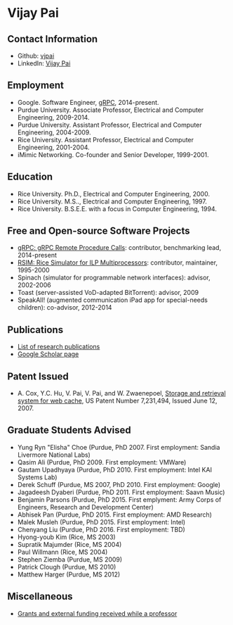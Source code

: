 # Vijay Pai

## Contact Information

* Github: [vjpai](https://github.com/vjpai/vjpai/)
* LinkedIn: [Vijay Pai](https://www.linkedin.com/in/vijay-pai-b4b500a/)

## Employment

* Google. Software Engineer, [gRPC](https://github.com/grpc/grpc), 2014-present.
* Purdue University. Associate Professor, Electrical and Computer Engineering, 2009-2014.
* Purdue University. Assistant Professor, Electrical and Computer Engineering, 2004-2009.
* Rice University. Assistant Professor, Electrical and Computer Engineering, 2001-2004.
* iMimic Networking. Co-founder and Senior Developer, 1999-2001.

## Education

* Rice University. Ph.D., Electrical and Computer Engineering, 2000.
* Rice University. M.S.., Electrical and Computer Engineering, 1997.
* Rice University. B.S.E.E. with a focus in Computer Engineering, 1994.


## Free and Open-source Software Projects

* [gRPC: gRPC Remote Procedure Calls](https://github.com/grpc/grpc/): contributor, benchmarking lead, 2014-present
* [RSIM: Rice Simulator for ILP Multiprocessors](http://rsim.cs.uiuc.edu/rsim/dist.html): contributor, maintainer, 1995-2000
* Spinach (simulator for programmable network interfaces): advisor, 2002-2006
* Toast (server-assisted VoD-adapted BitTorrent): advisor, 2009
* SpeakAll! (augmented communication iPad app for special-needs children): co-advisor, 2012-2014

## Publications

* [List of research publications](publications.md)
* [Google Scholar page](https://scholar.google.com/citations?user=FOgD3ywAAAAJ&hl=en)

## Patent Issued

* A. Cox, Y.C. Hu, V. Pai, V. Pai, and W. Zwaenepoel, [Storage and retrieval system for web cache](http://patft.uspto.gov/netacgi/nph-Parser?Sect1=PTO2&Sect2=HITOFF&p=1&u=%2Fnetahtml%2FPTO%2Fsearch-adv.htm&r=1&f=G&l=50&d=PALL&S1=07231494&OS=PN/07231494&RS=PN/07231494), US Patent Number 7,231,494, Issued June 12, 2007.

## Graduate Students Advised

* Yung Ryn "Elisha" Choe (Purdue, PhD 2007. First employment: Sandia Livermore National Labs)
* Qasim Ali (Purdue, PhD 2009. First employment: VMWare)
* Gautam Upadhyaya (Purdue, PhD 2010. First employment: Intel KAI Systems Lab)
* Derek Schuff (Purdue, MS 2007, PhD 2010. First employment: Google)
* Jagadeesh Dyaberi (Purdue, PhD 2011. First employment: Saavn Music)
* Benjamin Parsons (Purdue, PhD 2015. First emplyment: Army Corps of Engineers, Research and Development Center)
* Abhisek Pan (Purdue, PhD 2015. First employment: AMD Research)
* Malek Musleh (Purdue, PhD 2015. First employment: Intel)
* Chenyang Liu (Purdue, PhD 2016. First employment: TBD)
* Hyong-youb Kim (Rice, MS 2003)
* Supratik Majumder (Rice, MS 2004)
* Paul Willmann (Rice, MS 2004)
* Stephen Ziemba (Purdue, MS 2009)
* Patrick Clough (Purdue, MS 2010)
* Matthew Harger (Purdue, MS 2012)

## Miscellaneous

* [Grants and external funding received while a professor](grants.md)

